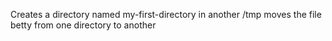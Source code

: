 Creates a directory named my-first-directory in another /tmp
moves the file betty from one directory to another
